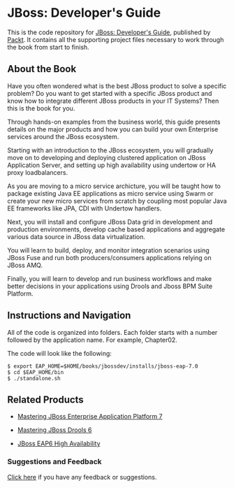 # JBoss: Developer's Guide
This is the code repository for [JBoss: Developer's Guide](https://www.packtpub.com/application-development/jboss-developers-guide?utm_source=github&utm_medium=repository&utm_campaign=9781788296199), published by [Packt](https://www.packtpub.com/?utm_source=github). It contains all the supporting project files necessary to work through the book from start to finish.

## About the Book
Have you often wondered what is the best JBoss product to solve a specific problem? Do you want to get started with a specific JBoss product and know how to integrate different JBoss products in your IT Systems? Then this is the book for you.

Through hands-on examples from the business world, this guide presents details on the major products and how you can build your own Enterprise services around the JBoss ecosystem.

Starting with an introduction to the JBoss ecosystem, you will gradually move on to developing and deploying clustered application on JBoss Application Server, and setting up high availability using undertow or HA proxy loadbalancers.

As you are moving to a micro service archicture, you will be taught how to package existing Java EE applications as micro service using Swarm or create your new micro services from scratch by coupling most popular Java EE frameworks like JPA, CDI with Undertow handlers.

Next, you will install and configure JBoss Data grid in development and production environments, develop cache based applications and aggregate various data source in JBoss data virtualization.

You will learn to build, deploy, and monitor integration scenarios using JBoss Fuse and run both producers/consumers applications relying on JBoss AMQ.

Finally, you will learn to develop and run business workflows and make better decisions in your applications using Drools and Jboss BPM Suite Platform.

## Instructions and Navigation
All of the code is organized into folders. Each folder starts with a number followed by the application name. For example, Chapter02.



The code will look like the following:
```
$ export EAP_HOME=$HOME/books/jbossdev/installs/jboss-eap-7.0
$ cd $EAP_HOME/bin
$ ./standalone.sh
```



## Related Products
* [Mastering JBoss Enterprise Application Platform 7](https://www.packtpub.com/web-development/mastering-jboss-enterprise-application-platform-7?utm_source=github&utm_medium=repository&utm_campaign=9781786463630)

* [Mastering JBoss Drools 6](https://www.packtpub.com/networking-and-servers/mastering-jboss-drools-6?utm_source=github&utm_medium=repository&utm_campaign=9781783288625)

* [JBoss EAP6 High Availability](https://www.packtpub.com/application-development/jboss-eap6-high-availability?utm_source=github&utm_medium=repository&utm_campaign=9781783282432)

### Suggestions and Feedback
[Click here](https://docs.google.com/forms/d/e/1FAIpQLSe5qwunkGf6PUvzPirPDtuy1Du5Rlzew23UBp2S-P3wB-GcwQ/viewform) if you have any feedback or suggestions.
